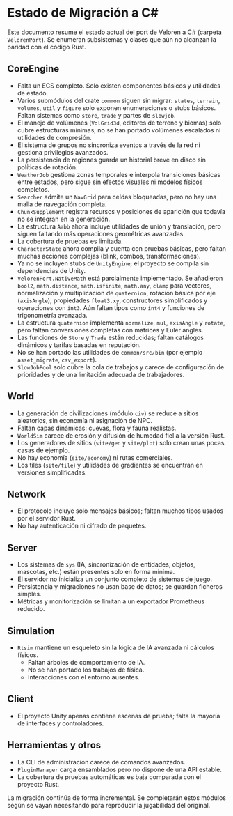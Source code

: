 # Estado de Migración a C#

Este documento resume el estado actual del port de Veloren a C# (carpeta `VelorenPort`). Se enumeran subsistemas y clases que aún no alcanzan la paridad con el código Rust.

## CoreEngine

- Falta un ECS completo. Solo existen componentes básicos y utilidades de estado.
- Varios submódulos del crate `common` siguen sin migrar: `states`, `terrain`, `volumes`, `util` y `figure` solo exponen enumeraciones o stubs básicos. Faltan sistemas como `store`, `trade` y partes de `slowjob`.
- El manejo de volúmenes (`VolGrid3d`, editores de terreno y biomas) solo cubre estructuras mínimas; no se han portado volúmenes escalados ni utilidades de compresión.
- El sistema de grupos no sincroniza eventos a través de la red ni gestiona privilegios avanzados.
- La persistencia de regiones guarda un historial breve en disco sin políticas de rotación.
- `WeatherJob` gestiona zonas temporales e interpola transiciones básicas entre estados, pero sigue sin efectos visuales ni modelos físicos completos.
- `Searcher` admite un `NavGrid` para celdas bloqueadas, pero no hay una malla de navegación completa.
- `ChunkSupplement` registra recursos y posiciones de aparición que todavía no se integran en la generación.
- La estructura `Aabb` ahora incluye utilidades de unión y translación,
  pero siguen faltando más operaciones geométricas avanzadas.
- La cobertura de pruebas es limitada.
- `CharacterState` ahora compila y cuenta con pruebas básicas, pero faltan muchas acciones complejas (blink, combos, transformaciones).
- Ya no se incluyen stubs de `UnityEngine`; el proyecto se compila sin dependencias de Unity.
- `VelorenPort.NativeMath` está parcialmente implementado. Se añadieron `bool2`,
  `math.distance`, `math.isfinite`, `math.any`, `clamp` para vectores,
  normalización y multiplicación de `quaternion`, rotación básica por eje
  (`axisAngle`), propiedades `float3.xy`, constructores simplificados y
  operaciones con `int3`. Aún faltan tipos como `int4` y funciones de
  trigonometría avanzada.
- La estructura `quaternion` implementa `normalize`, `mul`, `axisAngle` y
  `rotate`, pero faltan conversiones completas con matrices y Euler angles.
- Las funciones de `Store` y `Trade` están reducidas; faltan catálogos dinámicos y tarifas basadas en reputación.
- No se han portado las utilidades de `common/src/bin` (por ejemplo `asset_migrate`, `csv_export`).
- `SlowJobPool` solo cubre la cola de trabajos y carece de configuración de prioridades y de una limitación adecuada de trabajadores.

## World

- La generación de civilizaciones (módulo `civ`) se reduce a sitios aleatorios, sin economía ni asignación de NPC.
- Faltan capas dinámicas: cuevas, flora y fauna realistas.
- `WorldSim` carece de erosión y difusión de humedad fiel a la versión Rust.
- Los generadores de sitios (`site/gen` y `site/plot`) solo crean unas pocas casas de ejemplo.
- No hay economía (`site/economy`) ni rutas comerciales.
- Los tiles (`site/tile`) y utilidades de gradientes se encuentran en versiones simplificadas.

## Network

- El protocolo incluye solo mensajes básicos; faltan muchos tipos usados por el servidor Rust.
- No hay autenticación ni cifrado de paquetes.

## Server

- Los sistemas de `sys` (IA, sincronización de entidades, objetos, mascotas, etc.) están presentes solo en forma mínima.
- El servidor no inicializa un conjunto completo de sistemas de juego.
- Persistencia y migraciones no usan base de datos; se guardan ficheros simples.
- Métricas y monitorización se limitan a un exportador Prometheus reducido.

## Simulation

- `Rtsim` mantiene un esqueleto sin la lógica de IA avanzada ni cálculos físicos.
  - Faltan árboles de comportamiento de IA.
  - No se han portado los trabajos de física.
  - Interacciones con el entorno ausentes.

## Client

- El proyecto Unity apenas contiene escenas de prueba; falta la mayoría de interfaces y controladores.

## Herramientas y otros

- La CLI de administración carece de comandos avanzados.
- `PluginManager` carga ensamblados pero no dispone de una API estable.
- La cobertura de pruebas automáticas es baja comparada con el proyecto Rust.

La migración continúa de forma incremental. Se completarán estos módulos según se vayan necesitando para reproducir la jugabilidad del original.
